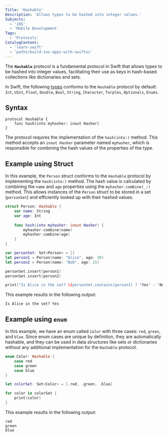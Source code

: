 ```yaml
---
Title: 'Hashable'
Description: 'Allows types to be hashed into integer values.'
Subjects:
  - 'iOS'
  - 'Mobile Development'
Tags:
  - 'Protocols'
CatalogContent:
  - 'learn-swift'
  - 'paths/build-ios-apps-with-swiftui'
---
```


The **`Hashable`** protocol is a fundamental protocol in Swift that allows types to be hashed into integer values, facilitating their use as keys in hash-based collections like dictionaries and sets.

In Swift, the following [types](https://www.codecademy.com/resources/docs/swift/data-types) conforms to the `Hashable` protocol by default: `Int`, `UInt`, `Float`, `Double`, `Bool`, `String`, `Character`, `Turples`, `Optionals`, `Enums`.

## Syntax

```pseudo
protocol Hashable {
    func hash(into myhasher: inout Hasher)
}
```

The protocol requires the implementation of the `hash(into:)` method. This method accepts an `inout Hasher` parameter named `myhasher`, which is responsible for combining the hash values of the properties of the type.

## Example using Struct

In this example, the `Person` struct conforms to the `Hashable` protocol by implementing the `hash(into:)` method. The hash value is calculated by combining the `name` and `age` properties using the `myhasher.combine(_:)` method. This allows instances of the `Person` struct to be stored in a set (`personSet`) and efficiently looked up with their hashed values.

```swift
struct Person: Hashable {
    var name: String
    var age: Int
    
    func hash(into myhasher: inout Hasher) {
        myhasher.combine(name)
        myhasher.combine(age)
    }
}

var personSet: Set<Person> = []
let person1 = Person(name: "Alice", age: 30)
let person2 = Person(name: "Bob", age: 25)

personSet.insert(person1)
personSet.insert(person2)

print("Is Alice in the set? \(personSet.contains(person1) ? "Yes" : "No")")
```

This example results in the following output:

```shell
Is Alice in the set? Yes
```

## Example using `enum`

In this example, we have an enum called `Color` with three cases: `red`, `green`, and `blue`. Since enum cases are unique by definition, they are automatically hashable, and they can be used in data structures like sets or dictionaries without any additional implementation for the `Hashable` protocol.

```swift
enum Color: Hashable {
    case red
    case green
    case blue
}

let colorSet: Set<Color> = [.red, .green, .blue]

for color in colorSet {
    print(color)
}
```

This example results in the following output:

```shell
red
green
blue
```
